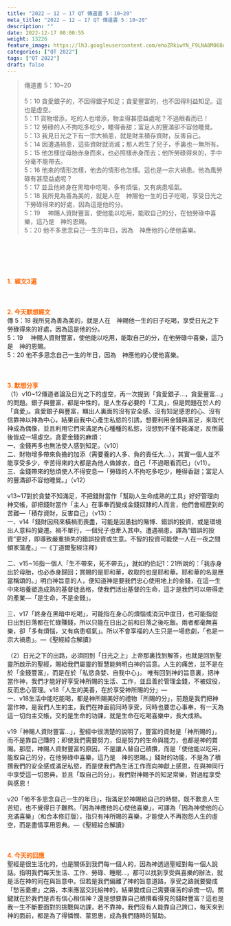 ```yaml
---
title: "2022 – 12 – 17 QT 傳道書 5：10~20"
meta_title: "2022 – 12 – 17 QT 傳道書 5：10~20"
description: ""
date: 2022-12-17 00:00:55
weight: 13226
feature_image: https://lh3.googleusercontent.com/ehoZRkiwYN_F9LNA8M068AYxt73EavCZno-PD1cJRuf5BbSkQVUWr3gNEbt5kSs28Pb_Elg17kSrtf9ybWvojWoMV6I4tPM3vGRGDq6GkKkPdL2Gut4QAIw4-uykKUAtNiKgQKntvsU=w800
categories: ["QT 2022"]
tags: ["QT 2022"]
draft: false
---
```


<blockquote>傳道書 5：10~20<br />
<br />
5：10 貪愛銀子的，不因得銀子知足；貪愛豐富的，也不因得利益知足。這也是虛空。<br />
5：11 貨物增添，吃的人也增添，物主得甚麼益處呢？不過眼看而已！<br />
5：12 勞碌的人不拘吃多吃少，睡得香甜；富足人的豐滿卻不容他睡覺。<br />
5：13 我見日光之下有一宗大禍患，就是財主積存資財，反害自己。<br />
5：14 因遭遇禍患，這些資財就消滅；那人若生了兒子，手裏也一無所有。<br />
5：15 他怎樣從母胎赤身而來，也必照樣赤身而去；他所勞碌得來的，手中分毫不能帶去。<br />
5：16 他來的情形怎樣，他去的情形也怎樣。這也是一宗大禍患。他為風勞碌有甚麼益處呢？<br />
5：17 並且他終身在黑暗中吃喝，多有煩惱，又有病患嘔氣。<br />
5：18 我所見為善為美的，就是人在　神賜他一生的日子吃喝，享受日光之下勞碌得來的好處，因為這是他的分。<br />
5：19 　神賜人資財豐富，使他能以吃用，能取自己的分，在他勞碌中喜樂，這乃是　神的恩賜。<br />
5：20 他不多思念自己一生的年日，因為　神應他的心使他喜樂。</blockquote><br />
&nbsp;<br />
<br />
&nbsp;<br />
<br />
<span style="color: #ff6600;"><strong>1.  經文3遍</strong></span><br />
<br />
&nbsp;<br />
<br />
<span style="color: #ff6600;"><strong>2. 今天默想經文<br />
</strong></span>傳 5：18 我所見為善為美的，就是人在　神賜他一生的日子吃喝，享受日光之下勞碌得來的好處，因為這是他的分。<br />
5：19 　神賜人資財豐富，使他能以吃用，能取自己的分，在他勞碌中喜樂，這乃是　神的恩賜。<br />
5：20 他不多思念自己一生的年日，因為　神應他的心使他喜樂。<br />
<br />
&nbsp;<br />
<br />
<strong><span style="color: #ff6600;">3. 默想分享<br />
</span></strong>（1）v10~12傳道者論及日光之下的虛空，再一次提到「貪愛銀子…，貪愛豐富…」的問題。銀子與豐富，都是中性的，是人生存必要的「工具」，但是問題在於人的「貪愛」。貪愛銀子與豐富，顯出人裏面的沒有安全感、沒有知足感恩的心、沒有信靠神以神為中心，結果自我中心產生私慾的引誘，想要利用金錢與富足，來取代神成為偶像，並且利用它們來滿足內心種種的私慾，沒想到不僅不能滿足，反倒最後皆成一場虛空。貪愛金錢的麻煩：<br />
一、金錢再多也無法使人感到知足。（v10）<br />
二、財物增多帶來負擔的加添（需要養的人多、負的責任大…），其實一個人並不能享受多少，辛苦得來的大都是為他人做嫁衣，自己「不過眼看而已」（v11）。<br />
三、金錢帶來的愁煩使人不得安息—「勞碌的人不拘吃多吃少，睡得香甜；富足人的豐滿卻不容他睡覺。」（v12）<br />
<br />
v13~17對於貪婪不知滿足，不把錢財當作「幫助人生命成熟的工具」好好管理向神交帳，卻把錢財當作「主人」在事奉而變成金錢奴隸的人而言，他們會經歷到的苦難—「積存資財，反害自己」（v13）：<br />
一、v14「錢財因飛來橫禍而喪盡，可能是因愚拙的賭博、錯誤的投資，或是環境出人意料的變遷。禍不單行，一個兒子也牽入其中。遭遇禍患。譯為“錯誤的投資”更好，即導致嚴重損失的錯誤投資或生意。不智的投資可能使一人在一夜之間傾家蕩產。」—《丁道爾聖經注釋》<br />
<br />
二、v15~16指一個人「生不帶來，死不帶去」，就如約伯記1：21所說的：「我赤身出於母胎，也必赤身歸回；賞賜的是耶和華，收取的也是耶和華。耶和華的名是應當稱頌的。」明白神旨意的人，便知道神是要我們忠心使用地上的金錢，在這一生中來培養塑造成熟的基督徒品格，使我們活出基督的生命，這才是我們可以帶得走的產業—「是生命，不是金錢」。<br />
<br />
三、v17「終身在黑暗中吃喝」，可能指在身心的煩惱或消沉中度日，也可能指從日出到日落都在忙碌賺錢，所以只能在日出之前和日落之後吃飯。兩者都毫無喜樂，卻「多有煩惱，又有病患嘔氣」。所以不會享福的人生只是一場悲劇，「也是一宗大禍患」。—《聖經綜合解讀》<br />
<br />
（2）日光之下的出路，必須回到「日光之上」上帝那裏找到解答，也就是回到聖靈所啟示的聖經，賜給我們屬靈的智慧能夠明白神的旨意。人生的痛苦，並不是在於「金錢豐富」，而是在於「私慾貪婪、自我中心」。 唯有回到神的旨意裏，把神當作神，我們才能好好享受神所賜的生活、工作，並且善於管理金錢，不被奴役，反而忠心管理。v18「人生的美善，在於享受神所賜的分」—<br />
一、v18生活中能吃能喝，都是神所賜美好的禮物「所賜的分」，前題是我們把神當作神，是我們人生的主，我們在神面前同時享受，同時也要忠心事奉，有一天為這一切向主交帳，交的是生命的功課，就是生命在吃喝喜樂中，長大成熟。<br />
<br />
v19「神賜人資財豐富…」，聖經中很清楚的說明了，豐富的資財是「神所賜的」，而不是靠自己賺的；即使我們需要努力，但是努力的生命與能力，也都是神的賞賜。那麼，神賜人資財豐富的原因，不是讓人替自己積攢，而是「使他能以吃用，能取自己的分，在他勞碌中喜樂，這乃是　神的恩賜。」錢財的功能，不是為了積攢我們的安全感或滿足私慾，而是使我們為生活工作而向神獻上感恩，在與神同行中享受這一切恩典，並且「取自己的分」，我們對神賜予的知足常樂，對過程享受與感恩！<br />
<br />
v20「他不多思念自己一生的年日」，指滿足於神賜給自己的時間，既不歎息人生苦短，也不覺得日子難熬。「因為神應他的心使他喜樂」，可譯為「因為神使他的心充滿喜樂」（和合本修訂版），指只有神所賜的喜樂，才能使人不再抱怨人生的虛空，而是盡情享用恩典。—《聖經綜合解讀》<br />
<br />
&nbsp;<br />
<br />
<strong><span style="color: #ff6600;">4. 今天的回應<br />
</span></strong>聖經是很生活化的，也是關係到我們每一個人的，因為神透過聖經對每一個人說話。指明我們每天生活、工作、勞碌、睡眠…，都可以找到享受與喜樂的辦法，就是活在神的同在與旨意中。但若是我們偏離了神的旨意道路，享受之路就要變成「愁苦憂慮」之路，本來應當交託給神的，結果變成自己需要痛苦的承擔一切。關鍵就在於我們是否有信心相信神？還是想要靠自己積攢看得見的錢財豐富？這也是我一生不斷要面對的挑戰與功課，若不靠神，我們沒有人能靠自己誇口，每天來到神的面前，都是為了得憐憫、蒙恩惠，成為我們隨時的幫助。<br />
<br />
&nbsp;<br />
<br />
&nbsp;<br />
<br />
&nbsp;<br />
<br />
&nbsp;<br />
<div id="gtx-trans" style="position: absolute; left: -67px; top: 1658.28px;"><br />
<div class="gtx-trans-icon"></div><br />
</div>
        